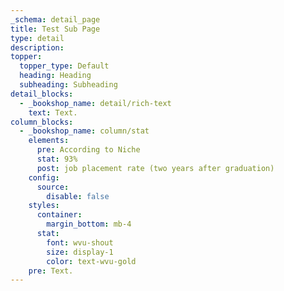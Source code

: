 ```yaml
---
_schema: detail_page
title: Test Sub Page
type: detail
description:
topper:
  topper_type: Default
  heading: Heading
  subheading: Subheading
detail_blocks:
  - _bookshop_name: detail/rich-text
    text: Text.
column_blocks:
  - _bookshop_name: column/stat
    elements:
      pre: According to Niche
      stat: 93%
      post: job placement rate (two years after graduation)
    config:
      source:
        disable: false
    styles:
      container:
        margin_bottom: mb-4
      stat:
        font: wvu-shout
        size: display-1
        color: text-wvu-gold
    pre: Text.
---
```

